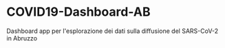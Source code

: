 # COVID19-Dashboard-AB
Dashboard app per l'esplorazione dei dati sulla diffusione del SARS-CoV-2 in Abruzzo
